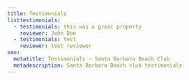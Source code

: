 ```yaml
---
title: Testimonials
listtestimonials:
  - testimonials: this was a great property
    reviewer: John Doe
  - testimonials: test
    reviewer: test reviewer
seo:
  metatitle: Testimonials - Santa Barbara Beach Club
  metadescription: Santa Barbara Beach club testimonials
---
```

